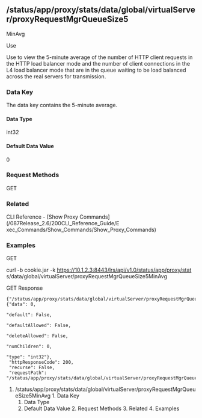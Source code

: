 ## /status/app/proxy/stats/data/global/virtualServer/proxyRequestMgrQueueSize5
MinAvg

Use

Use to view the 5-minute average of the number of HTTP client requests in the
HTTP load balancer mode and the number of client connections in the L4 load
balancer mode that are in the queue waiting to be load balanced across the
real servers for transmission.

### Data Key

The data key contains the 5-minute average.

#### Data Type

int32

#### Default Data Value

0

### Request Methods

GET

### Related

CLI Reference - [Show Proxy Commands](/087Release_2.6/200CLI_Reference_Guide/E
xec_Commands/Show_Commands/Show_Proxy_Commands)

### Examples

GET

curl -b cookie.jar -k https://10.1.2.3:8443/lrs/api/v1.0/status/app/proxy/stat
s/data/global/virtualServer/proxyRequestMgrQueueSize5MinAvg

GET Response

    
    
    {"/status/app/proxy/stats/data/global/virtualServer/proxyRequestMgrQueueSize5MinAvg": {"data": 0,
                                                                                            "default": False,
                                                                                            "defaultAllowed": False,
                                                                                            "deleteAllowed": False,
                                                                                            "numChildren": 0,
                                                                                            "type": "int32"},
     "httpResponseCode": 200,
     "recurse": False,
     "requestPath": "/status/app/proxy/stats/data/global/virtualServer/proxyRequestMgrQueueSize5MinAvg"}
    

  1. /status/app/proxy/stats/data/global/virtualServer/proxyRequestMgrQueueSize5MinAvg
    1. Data Key
      1. Data Type
      2. Default Data Value
    2. Request Methods
    3. Related
    4. Examples

